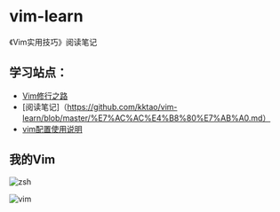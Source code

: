 # vim-learn
《Vim实用技巧》阅读笔记
## 学习站点：
+ [Vim修行之路](https://harttle.land/vim-practice.html)
+ [阅读笔记]（https://github.com/kktao/vim-learn/blob/master/%E7%AC%AC%E4%B8%80%E7%AB%A0.md）
+ [vim配置使用说明](https://github.com/kktao/vim-learn/blob/master/vim%E9%85%8D%E7%BD%AE%E5%BF%AB%E6%8D%B7%E9%94%AE%E8%AF%B4%E6%98%8E.md)
## 我的Vim
![zsh](https://github.com/kktao/vim-learn/blob/master/images/zsh.png)

![vim](https://github.com/kktao/vim-learn/blob/master/images/vim.png)
